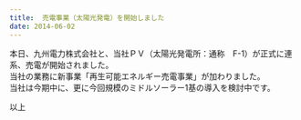 ```yaml
---
title:  売電事業（太陽光発電）を開始しました 
date: 2014-06-02
---
```


本日、九州電力株式会社と、当社ＰＶ（太陽光発電所：通称　F-1）が正式に連系、売電が開始されました。  
当社の業務に新事業「再生可能エネルギー売電事業」が加わりました。  
当社は今期中に、更に今回規模のミドルソーラー1基の導入を検討中です。

以上
